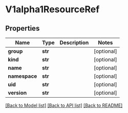 # V1alpha1ResourceRef

## Properties
Name | Type | Description | Notes
------------ | ------------- | ------------- | -------------
**group** | **str** |  | [optional] 
**kind** | **str** |  | [optional] 
**name** | **str** |  | [optional] 
**namespace** | **str** |  | [optional] 
**uid** | **str** |  | [optional] 
**version** | **str** |  | [optional] 

[[Back to Model list]](../README.md#documentation-for-models) [[Back to API list]](../README.md#documentation-for-api-endpoints) [[Back to README]](../README.md)

